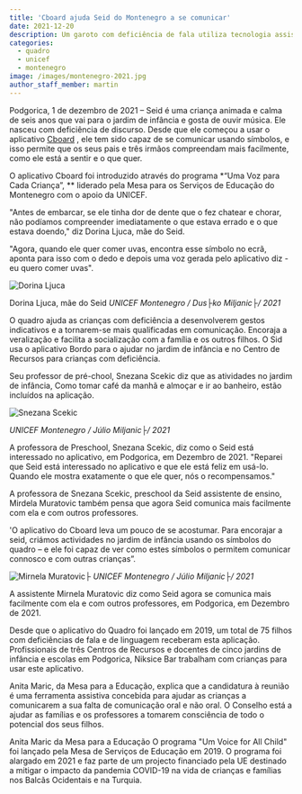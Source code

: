 ```yaml
---
title: 'Cboard ajuda Seid do Montenegro a se comunicar'
date: 2021-12-20
description: Um garoto com deficiência de fala utiliza tecnologia assistiva que apoia o seu desenvolvimento
categories:
  - quadro
  - unicef
  - montenegro
image: /images/montenegro-2021.jpg
author_staff_member: martin
---
```

Podgorica, 1 de dezembro de 2021 – Seid é uma criança animada e calma de seis anos que vai para o jardim de infância e gosta de ouvir música. Ele nasceu com deficiência de discurso. Desde que ele começou a usar o aplicativo [Cboard](https://www.cboard.io/) , ele tem sido capaz de se comunicar usando símbolos, e isso permite que os seus pais e três irmãos compreendam mais facilmente, como ele está a sentir e o que quer.

O aplicativo Cboard foi introduzido através do programa *“Uma Voz para Cada Criança”, ** liderado pela Mesa para os Serviços de Educação do Montenegro com o apoio da UNICEF.</p>

 "Antes de embarcar, se ele tinha dor de dente que o fez chatear e chorar, não podíamos compreender imediatamente o que estava errado e o que estava doendo," diz Dorina Ljuca, mãe do Seid.

"Agora, quando ele quer comer uvas, encontra esse símbolo no ecrã, aponta para isso com o dedo e depois uma voz gerada pelo aplicativo diz - eu quero comer uvas".


![Dorina Ljuca](/images/montenegro-2021-2.jpg)

Dorina Ljuca, mãe do Seid *UNICEF Montenegro / Dus├ko Miljanic├/ 2021*

O quadro ajuda as crianças com deficiência a desenvolverem gestos indicativos e a tornarem-se mais qualificadas em comunicação. Encoraja a veralização e facilita a socialização com a família e os outros filhos. O Sid usa o aplicativo Bordo para o ajudar no jardim de infância e no Centro de Recursos para crianças com deficiência.

Seu professor de pré-chool, Snezana Scekic diz que as atividades no jardim de infância, Como tomar café da manhã e almoçar e ir ao banheiro, estão incluídos na aplicação.

![Snezana Scekic](/images/montenegro-2021-3.jpg)

*UNICEF Montenegro / Júlio Miljanic├/ 2021*

A professora de Preschool, Snezana Scekic, diz como o Seid está interessado no aplicativo, em Podgorica, em Dezembro de 2021. "Reparei que Seid está interessado no aplicativo e que ele está feliz em usá-lo. Quando ele mostra exatamente o que ele quer, nós o recompensamos."

A professora de Snezana Scekic, preschool da Seid assistente de ensino, Mirdela Muratovic também pensa que agora Seid comunica mais facilmente com ela e com outros professores.

'O aplicativo do Cboard leva um pouco de se acostumar. Para encorajar a seid, criámos actividades no jardim de infância usando os símbolos do quadro – e ele foi capaz de ver como estes símbolos o permitem comunicar connosco e com outras crianças”.

![Mirnela Muratovic├](/images/montenegro-2021-4.jpg) *UNICEF Montenegro / Júlio Miljanic├/ 2021*

A assistente Mirnela Muratovic diz como Seid agora se comunica mais facilmente com ela e com outros professores, em Podgorica, em Dezembro de 2021.

Desde que o aplicativo do Quadro foi lançado em 2019, um total de 75 filhos com deficiências de fala e de linguagem receberam esta aplicação. Profissionais de três Centros de Recursos e docentes de cinco jardins de infância e escolas em Podgorica, Niksice Bar trabalham com crianças para usar este aplicativo.

Anita Maric, da Mesa para a Educação, explica que a candidatura à reunião é uma ferramenta assistiva concebida para ajudar as crianças a comunicarem a sua falta de comunicação oral e não oral. O Conselho está a ajudar as famílias e os professores a tomarem consciência de todo o potencial dos seus filhos.

Anita Maric da Mesa para a Educação O programa "Um Voice for All Child" foi lançado pela Mesa de Serviços de Educação em 2019. O programa foi alargado em 2021 e faz parte de um projecto financiado pela UE destinado a mitigar o impacto da pandemia COVID-19 na vida de crianças e famílias nos Balcãs Ocidentais e na Turquia.
